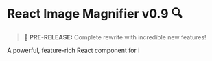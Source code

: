# React Image Magnifier v0.9 🔍

> **🚀 PRE-RELEASE:** Complete rewrite with incredible new features!

A powerful, feature-rich React component for i